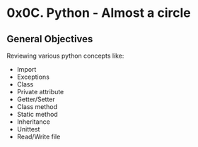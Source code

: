 # 0x0C. Python - Almost a circle

## General Objectives

Reviewing various python concepts like:
- Import
- Exceptions
- Class
- Private attribute
- Getter/Setter
- Class method
- Static method
- Inheritance
- Unittest
- Read/Write file

